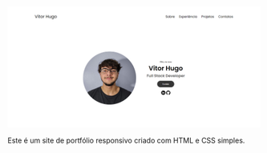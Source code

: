 ![Screenshot](/assets/home.png)

Este é um site de portfólio responsivo criado com HTML e CSS simples.


